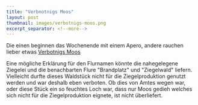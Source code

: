 ```yaml
---
title: "Verbnotnigs Moos"
layout: post
thumbnail: images/verbotnigs-moos.png
excerpt_separator: <!--more-->
---
```


Die einen beginnen das Wochenende mit einem Apero, andere rauchen lieber etwas [Verbotnigs Moos](https://s.geo.admin.ch/nuua1lgp77ve)

Eine mögliche Erklärung für den Flurnamen könnte die nahegelegene Ziegelei und die benachbarten Flure "Brandplatz" und "Ziegelwald" liefern. Vielleicht durfte dieses Waldstück nicht für die Ziegelproduktion genutzt werden und war deshalb eben verboten. Ob dies von Amtes wegen war, oder diese Stück ein so feuchtes Loch war, dass nur Moos gedieh welches sich nicht für die Ziegelproduktion eignete, ist nicht überliefert.
<!--more -->
